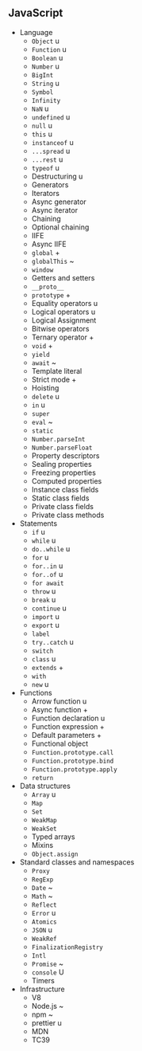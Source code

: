 ## JavaScript

- Language
  - `Object` u
  - `Function` u
  - `Boolean` u
  - `Number` u
  - `BigInt`
  - `String` u
  - `Symbol`
  - `Infinity`
  - `NaN` u
  - `undefined` u
  - `null` u
  - `this` u
  - `instanceof` u
  - `...spread` u
  - `...rest` u
  - `typeof` u
  - Destructuring u
  - Generators
  - Iterators
  - Async generator
  - Async iterator
  - Chaining
  - Optional chaining
  - IIFE
  - Async IIFE
  - `global` +
  - `globalThis` ~
  - `window`
  - Getters and setters
  - `__proto__`
  - `prototype` +
  - Equality operators u
  - Logical operators u
  - Logical Assignment
  - Bitwise operators
  - Ternary operator +
  - `void` +
  - `yield`
  - `await` ~
  - Template literal
  - Strict mode +
  - Hoisting
  - `delete` u
  - `in` u
  - `super`
  - `eval` ~
  - `static`
  - `Number.parseInt`
  - `Number.parseFloat`
  - Property descriptors
  - Sealing properties
  - Freezing properties
  - Computed properties
  - Instance class fields
  - Static class fields
  - Private class fields
  - Private class methods
- Statements
  - `if` u
  - `while` u
  - `do..while` u
  - `for` u
  - `for..in` u
  - `for..of` u
  - `for await`
  - `throw` u
  - `break` u
  - `continue` u
  - `import` u
  - `export` u
  - `label`
  - `try..catch` u
  - `switch`
  - `class` u
  - `extends` +
  - `with`
  - `new` u
- Functions
  - Arrow function u
  - Async function +
  - Function declaration u
  - Function expression +
  - Default parameters +
  - Functional object
  - `Function.prototype.call`
  - `Function.prototype.bind`
  - `Function.prototype.apply`
  - `return`
- Data structures
  - `Array` u
  - `Map`
  - `Set`
  - `WeakMap`
  - `WeakSet`
  - Typed arrays
  - Mixins
  - `Object.assign`
- Standard classes and namespaces
  - `Proxy`
  - `RegExp`
  - `Date` ~
  - `Math` ~
  - `Reflect`
  - `Error` u
  - `Atomics`
  - `JSON` u
  - `WeakRef`
  - `FinalizationRegistry`
  - `Intl`
  - `Promise` ~
  - `console` U
  - Timers
- Infrastructure
  - V8
  - Node.js ~
  - npm ~
  - prettier u
  - MDN
  - TC39
